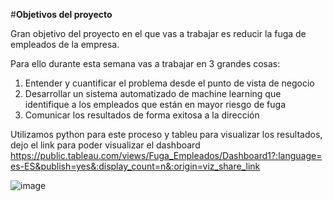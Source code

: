 #**Objetivos del proyecto**

Gran objetivo del proyecto en el que vas a trabajar es reducir la fuga de empleados de la empresa.

Para ello durante esta semana vas a trabajar en 3 grandes cosas:

1. Entender y cuantificar el problema desde el punto de vista de negocio
2. Desarrollar un sistema automatizado de machine learning que identifique a los empleados que están en mayor riesgo de fuga
3. Comunicar los resultados de forma exitosa a la dirección

Utilizamos python para este proceso y tableu para visualizar los resultados, dejo el link para poder visualizar el dashboard
https://public.tableau.com/views/Fuga_Empleados/Dashboard1?:language=es-ES&publish=yes&:display_count=n&:origin=viz_share_link

![image](https://github.com/wilferalexander/Fuga_Empleados/assets/16104315/50525fd0-1682-4ed3-a55b-2d4ef14aca0f)




